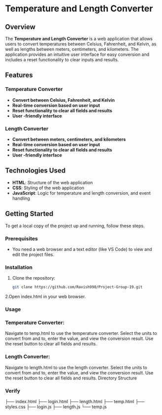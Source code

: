 # Temperature and Length Converter

## Overview

The **Temperature and Length Converter** is a web application that allows users to convert temperatures between Celsius, Fahrenheit, and Kelvin, as well as lengths between meters, centimeters, and kilometers. The application provides an intuitive user interface for easy conversion and includes a reset functionality to clear inputs and results.

## Features

### Temperature Converter

- **Convert between Celsius, Fahrenheit, and Kelvin**
- **Real-time conversion based on user input**
- **Reset functionality to clear all fields and results**
- **User -friendly interface**

### Length Converter

- **Convert between meters, centimeters, and kilometers**
- **Real-time conversion based on user input**
- **Reset functionality to clear all fields and results**
- **User -friendly interface**

## Technologies Used

- **HTML**: Structure of the web application
- **CSS**: Styling of the web application
- **JavaScript**: Logic for temperature and length conversion, and event handling

## Getting Started

To get a local copy of the project up and running, follow these steps.

### Prerequisites

- You need a web browser and a text editor (like VS Code) to view and edit the project files.

### Installation

1. Clone the repository:
   ```bash
   git clone https://github.com/Ravish990/Project-Group-19.git

 2.Open index.html in your web browser.
### Usage
### Temperature Converter:
Navigate to temp.html to use the temperature converter.
Select the units to convert from and to, enter the value, and view the conversion result.
Use the reset button to clear all fields and results.

### Length Converter:
Navigate to length.html to use the length converter.
Select the units to convert from and to, enter the value, and view the conversion result.
Use the reset button to clear all fields and results.
Directory Structure

### Verify
├── index.html
├── login.html
├── length.html
├── temp.html
├── styles.css
├── login.js
├── length.js
└── temp.js


